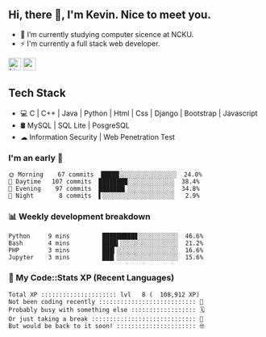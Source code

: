 ## Hi, there 👋, I'm Kevin. Nice to meet you.

- 🌱 I’m currently studying computer sicence at NCKU.
- ⚡ I'm currently a full stack web developer.

<a href="https://www.linkedin.com/in/kevin12686/"><img alt="LinkedIn" src="https://img.shields.io/badge/linkedin%20-%230077B5.svg?&style=for-the-badge&logo=linkedin&logoColor=white" height=25></a>
<a href="https://www.instagram.com/kevin12686/"><img src="https://img.shields.io/badge/instagram-3f729b?&style=for-the-badge&logo=instagram&logoColor=white" height=25></a>

## Tech Stack

* 💻 C | C++ | Java | Python | Html | Css | Django | Bootstrap | Javascript
* 🛢️ MySQL | SQL Lite | PosgreSQL
* ☁ Information Security | Web Penetration Test

### I'm an early 🐤

<!-- early_bird start -->

```text
🌞 Morning    67 commits  █████░░░░░░░░░░░░░░░░  24.0%
🌆 Daytime   107 commits  ████████░░░░░░░░░░░░░  38.4%
🌃 Evening    97 commits  ███████▎░░░░░░░░░░░░░  34.8%
🌙 Night       8 commits  ▌░░░░░░░░░░░░░░░░░░░░   2.9%
```

<!-- early_bird end -->

### 📊 Weekly development breakdown

<!-- code_time start -->

```text
Python     9 mins         █████████▊░░░░░░░░░░░  46.6%
Bash       4 mins         ████▍░░░░░░░░░░░░░░░░  21.2%
PHP        3 mins         ███▍░░░░░░░░░░░░░░░░░  16.6%
Jupyter    3 mins         ███▎░░░░░░░░░░░░░░░░░  15.6%
```

<!-- code_time end -->

### 🧰 My Code::Stats XP (Recent Languages)

<!-- codestats start -->

```text
Total XP ::::::::::::::::::::: lvl   8 (  108,912 XP) 
Not been coding recently ::::::::::::::::::::::::::: 🙈
Probably busy with something else :::::::::::::::::: 🗓
Or just taking a break ::::::::::::::::::::::::::::: 🌴
But would be back to it soon! :::::::::::::::::::::: 🤓
```

<!-- codestats end -->
